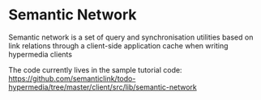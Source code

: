 # Semantic Network
Semantic network is a set of query and synchronisation utilities based on link relations through a client-side application cache when writing hypermedia clients

The code currently lives in the sample tutorial code:
https://github.com/semanticlink/todo-hypermedia/tree/master/client/src/lib/semantic-network
